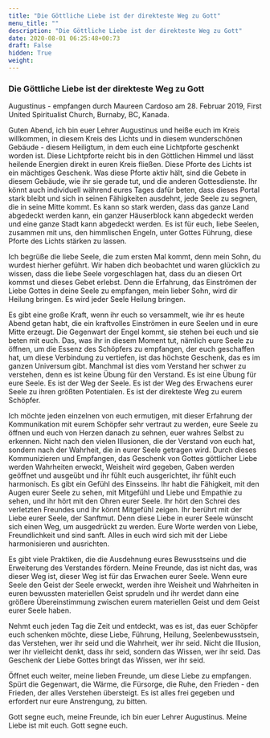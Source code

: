 ```yaml
---
title: "Die Göttliche Liebe ist der direkteste Weg zu Gott"
menu_title: ""
description: "Die Göttliche Liebe ist der direkteste Weg zu Gott"
date: 2020-08-01 06:25:48+00:73
draft: False
hidden: True
weight:
---
```

### Die Göttliche Liebe ist der direkteste Weg zu Gott

Augustinus - empfangen durch Maureen Cardoso am 28. Februar 2019, First United Spiritualist Church, Burnaby, BC, Kanada.

Guten Abend, ich bin euer Lehrer Augustinus und heiße euch im Kreis willkommen, in diesem Kreis des Lichts und in diesem wunderschönen Gebäude - diesem Heiligtum, in dem euch eine Lichtpforte geschenkt worden ist. Diese Lichtpforte reicht bis in den Göttlichen Himmel und lässt heilende Energien direkt in euren Kreis fließen. Diese Pforte des Lichts ist ein mächtiges Geschenk. Was diese Pforte aktiv hält, sind die Gebete in diesem Gebäude, wie ihr sie gerade tut, und die anderen Gottesdienste. Ihr könnt auch individuell während eures Tages dafür beten, dass dieses Portal stark bleibt und sich in seinen Fähigkeiten ausdehnt, jede Seele zu segnen, die in seine Mitte kommt. Es kann so stark werden, dass das ganze Land abgedeckt werden kann, ein ganzer Häuserblock kann abgedeckt werden und eine ganze Stadt kann abgedeckt werden. Es ist für euch, liebe Seelen, zusammen mit uns, den himmlischen Engeln, unter Gottes Führung, diese Pforte des Lichts stärken zu lassen.

Ich begrüße die liebe Seele, die zum ersten Mal kommt, denn mein Sohn, du wurdest hierher geführt. Wir haben dich beobachtet und waren glücklich zu wissen, dass die liebe Seele vorgeschlagen hat, dass du an diesen Ort kommst und dieses Gebet erlebst. Denn die Erfahrung, das Einströmen der Liebe Gottes in deine Seele zu empfangen, mein lieber Sohn, wird dir Heilung bringen. Es wird jeder Seele Heilung bringen.

Es gibt eine große Kraft, wenn ihr euch so versammelt, wie ihr es heute Abend getan habt, die ein kraftvolles Einströmen in eure Seelen und in eure Mitte erzeugt. Die Gegenwart der Engel kommt, sie stehen bei euch und sie beten mit euch. Das, was ihr in diesem Moment tut, nämlich eure Seele zu öffnen, um die Essenz des Schöpfers zu empfangen, der euch geschaffen hat, um diese Verbindung zu vertiefen, ist das höchste Geschenk, das es im ganzen Universum gibt. Manchmal ist dies vom Verstand her schwer zu verstehen, denn es ist keine Übung für den Verstand. Es ist eine Übung für eure Seele. Es ist der Weg der Seele. Es ist der Weg des Erwachens eurer Seele zu ihren größten Potentialen. Es ist der direkteste Weg zu eurem Schöpfer.

Ich möchte jeden einzelnen von euch ermutigen, mit dieser Erfahrung der Kommunikation mit eurem Schöpfer sehr vertraut zu werden, eure Seele zu öffnen und euch von Herzen danach zu sehnen, euer wahres Selbst zu erkennen. Nicht nach den vielen Illusionen, die der Verstand von euch hat, sondern nach der Wahrheit, die in eurer Seele getragen wird. Durch dieses Kommunizieren und Empfangen, das Geschenk von Gottes göttlicher Liebe werden Wahrheiten erweckt, Weisheit wird gegeben, Gaben werden geöffnet und ausgeübt und ihr fühlt euch ausgerichtet, ihr fühlt euch harmonisch. Es gibt ein Gefühl des Einsseins. Ihr habt die Fähigkeit, mit den Augen eurer Seele zu sehen, mit Mitgefühl und Liebe und Empathie zu sehen, und ihr hört mit den Ohren eurer Seele. Ihr hört den Schrei des verletzten Freundes und ihr könnt Mitgefühl zeigen. Ihr berührt mit der Liebe eurer Seele, der Sanftmut. Denn diese Liebe in eurer Seele wünscht sich einen Weg, um ausgedrückt zu werden. Eure Worte werden von Liebe, Freundlichkeit und sind sanft. Alles in euch wird sich mit der Liebe harmonisieren und ausrichten.

Es gibt viele Praktiken, die die Ausdehnung eures Bewusstseins und die Erweiterung des Verstandes fördern. Meine Freunde, das ist nicht das, was dieser Weg ist, dieser Weg ist für das Erwachen eurer Seele. Wenn eure Seele den Geist der Seele erweckt, werden ihre Weisheit und Wahrheiten in euren bewussten materiellen Geist sprudeln und ihr werdet dann eine größere Übereinstimmung zwischen eurem materiellen Geist und dem Geist eurer Seele haben.

Nehmt euch jeden Tag die Zeit und entdeckt, was es ist, das euer Schöpfer euch schenken möchte, diese Liebe, Führung, Heilung, Seelenbewusstsein, das Verstehen, wer ihr seid und die Wahrheit, wer ihr seid. Nicht die Illusion, wer ihr vielleicht denkt, dass ihr seid, sondern das Wissen, wer ihr seid. Das Geschenk der Liebe Gottes bringt das Wissen, wer ihr seid.

Öffnet euch weiter, meine lieben Freunde, um diese Liebe zu empfangen. Spürt die Gegenwart, die Wärme, die Fürsorge, die Ruhe, den Frieden - den Frieden, der alles Verstehen übersteigt. Es ist alles frei gegeben und erfordert nur eure Anstrengung, zu bitten.

Gott segne euch, meine Freunde, ich bin euer Lehrer Augustinus. Meine Liebe ist mit euch. Gott segne euch.
